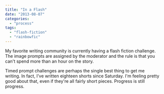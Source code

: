 ```yaml
---
title: "In a Flash"
date: "2013-08-07"
categories: 
  - "process"
tags: 
  - "flash-fiction"
  - "rainbowfic"
---
```


My favorite writing community is currently having a flash fiction challenge. The image prompts are assigned by the moderator and the rule is that you can't spend more than an hour on the story.

Timed prompt challenges are perhaps the single best thing to get me writing. In fact, I've written eighteen shorts since Saturday. I'm feeling pretty good about that, even if they're all fairly short pieces. Progress is still progress.
